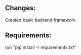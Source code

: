 ## Changes:
Created basic backend framework

## Requirements:
run "pip install -r requirements.txt"
